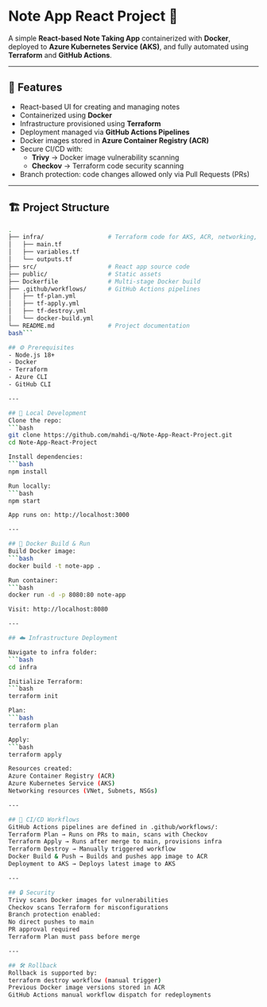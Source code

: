 # Note App React Project 🚀

A simple **React-based Note Taking App** containerized with **Docker**, deployed to **Azure Kubernetes Service (AKS)**, and fully automated using **Terraform** and **GitHub Actions**.

---

## 📌 Features
- React-based UI for creating and managing notes
- Containerized using **Docker**
- Infrastructure provisioned using **Terraform**
- Deployment managed via **GitHub Actions Pipelines**
- Docker images stored in **Azure Container Registry (ACR)**
- Secure CI/CD with:
  - **Trivy** → Docker image vulnerability scanning
  - **Checkov** → Terraform code security scanning
- Branch protection: code changes allowed only via Pull Requests (PRs)

---

## 🏗️ Project Structure
```bash
.
├── infra/                  # Terraform code for AKS, ACR, networking, etc.
│   ├── main.tf
│   ├── variables.tf
│   └── outputs.tf
├── src/                    # React app source code
├── public/                 # Static assets
├── Dockerfile              # Multi-stage Docker build
├── .github/workflows/      # GitHub Actions pipelines
│   ├── tf-plan.yml
│   ├── tf-apply.yml
│   ├── tf-destroy.yml
│   └── docker-build.yml
└── README.md               # Project documentation
bash```

## ⚙️ Prerequisites
- Node.js 18+
- Docker
- Terraform
- Azure CLI
- GitHub CLI

---

## 🚀 Local Development
Clone the repo:
```bash
git clone https://github.com/mahdi-q/Note-App-React-Project.git
cd Note-App-React-Project

Install dependencies:
```bash
npm install

Run locally:
```bash
npm start

App runs on: http://localhost:3000

---

## 🐳 Docker Build & Run
Build Docker image:
```bash
docker build -t note-app .

Run container:
```bash
docker run -d -p 8080:80 note-app

Visit: http://localhost:8080

---

## ☁️ Infrastructure Deployment

Navigate to infra folder:
```bash
cd infra

Initialize Terraform:
```bash
terraform init

Plan:
```bash
terraform plan

Apply:
```bash
terraform apply

Resources created:
Azure Container Registry (ACR)
Azure Kubernetes Service (AKS)
Networking resources (VNet, Subnets, NSGs)

---

## 🔄 CI/CD Workflows
GitHub Actions pipelines are defined in .github/workflows/:
Terraform Plan → Runs on PRs to main, scans with Checkov
Terraform Apply → Runs after merge to main, provisions infra
Terraform Destroy → Manually triggered workflow
Docker Build & Push → Builds and pushes app image to ACR
Deployment to AKS → Deploys latest image to AKS

---

## 🔒 Security
Trivy scans Docker images for vulnerabilities
Checkov scans Terraform for misconfigurations
Branch protection enabled:
No direct pushes to main
PR approval required
Terraform Plan must pass before merge

---

## 🛠️ Rollback
Rollback is supported by:
terraform destroy workflow (manual trigger)
Previous Docker image versions stored in ACR
GitHub Actions manual workflow dispatch for redeployments
